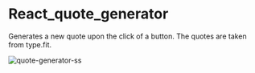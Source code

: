 # React_quote_generator

Generates a new quote upon the click of a button. The quotes are taken from type.fit.
 
![quote-generator-ss](https://github.com/lineah35/React_quote_generator/assets/91278276/9182e231-5166-4ce1-9358-958ae0c9ee4a)
